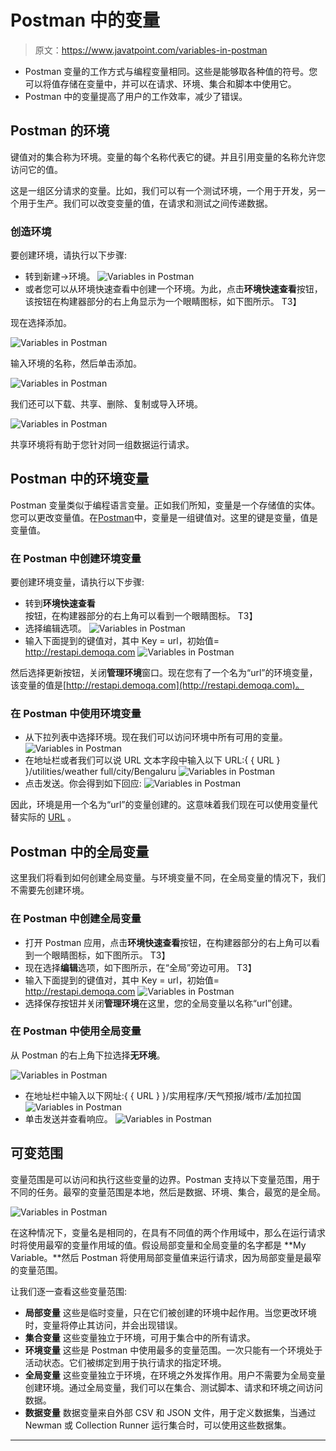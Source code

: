# Postman 中的变量

> 原文：<https://www.javatpoint.com/variables-in-postman>

*   Postman 变量的工作方式与编程变量相同。这些是能够取各种值的符号。您可以将值存储在变量中，并可以在请求、环境、集合和脚本中使用它。
*   Postman 中的变量提高了用户的工作效率，减少了错误。

## Postman 的环境

键值对的集合称为环境。变量的每个名称代表它的键。并且引用变量的名称允许您访问它的值。

这是一组区分请求的变量。比如，我们可以有一个测试环境，一个用于开发，另一个用于生产。我们可以改变变量的值，在请求和测试之间传递数据。

### 创造环境

要创建环境，请执行以下步骤:

*   转到新建->环境。
    ![Variables in Postman](img/d8583eabccc06171a62b1352cde5217f.png)
*   或者您可以从环境快速查看中创建一个环境。为此，点击**环境快速查看**按钮，该按钮在构建器部分的右上角显示为一个眼睛图标，如下图所示。
    T3】

现在选择添加。

![Variables in Postman](img/a6c896a2027a5b8c55fadacbb80e7d90.png)

输入环境的名称，然后单击添加。

![Variables in Postman](img/4636f8983cc784d8e5b79addc3e239f4.png)

我们还可以下载、共享、删除、复制或导入环境。

![Variables in Postman](img/67501a475fe6f03052b18b7d2101c65b.png)

共享环境将有助于您针对同一组数据运行请求。

## Postman 中的环境变量

Postman 变量类似于编程语言变量。正如我们所知，变量是一个存储值的实体。您可以更改变量值。在[Postman](https://www.javatpoint.com/postman)中，变量是一组键值对。这里的键是变量，值是变量值。

### 在 Postman 中创建环境变量

要创建环境变量，请执行以下步骤:

*   转到**环境快速查看**按钮，在构建器部分的右上角可以看到一个眼睛图标。
    T3】
*   选择编辑选项。
    ![Variables in Postman](img/05baa87a6fe0bea911b6b4412c99b9e6.png)
*   输入下面提到的键值对，其中 Key = url，初始值= http://restapi.demoqa.com
    ![Variables in Postman](img/29c72e17c3f2a2dc7912256d3696f501.png)

然后选择更新按钮，关闭**管理环境**窗口。现在您有了一个名为“url”的环境变量，该变量的值是[http://restapi.demoqa.com](http://restapi.demoqa.com)。

### 在 Postman 中使用环境变量

*   从下拉列表中选择环境。现在我们可以访问环境中所有可用的变量。
    ![Variables in Postman](img/a8bb28beb2280a97e44b0ada290042d8.png)
*   在地址栏或者我们可以说 URL 文本字段中输入以下 URL:{ { URL } }/utilities/weather full/city/Bengaluru
    ![Variables in Postman](img/2a1806d81a72e5e4e64c33032a70c751.png)
*   点击发送。你会得到如下回应:
    ![Variables in Postman](img/025e666d2f6088c18c241f15daa5cf17.png)

因此，环境是用一个名为“url”的变量创建的。这意味着我们现在可以使用变量代替实际的 [URL](https://www.javatpoint.com/url-full-form) 。

## Postman 中的全局变量

这里我们将看到如何创建全局变量。与环境变量不同，在全局变量的情况下，我们不需要先创建环境。

### 在 Postman 中创建全局变量

*   打开 Postman 应用，点击**环境快速查看**按钮，在构建器部分的右上角可以看到一个眼睛图标，如下图所示。
    T3】
*   现在选择**编辑**选项，如下图所示，在“全局”旁边可用。
    T3】
*   输入下面提到的键值对，其中 Key = url，初始值= http://restapi.demoqa.com
    ![Variables in Postman](img/64909df239439d9407b66933dbb9145c.png)
*   选择保存按钮并关闭**管理环境**在这里，您的全局变量以名称“url”创建。

### 在 Postman 中使用全局变量

从 Postman 的右上角下拉选择**无环境**。

![Variables in Postman](img/acb42cd15bf7c191bb953c79a1a7a154.png)

*   在地址栏中输入以下网址:{ { URL } }/实用程序/天气预报/城市/孟加拉国
    ![Variables in Postman](img/86f9f12b2907510d4564a288a014d4fc.png)
*   单击发送并查看响应。
    ![Variables in Postman](img/8ce1f53a9e99bfd7148c856e2bd094e3.png)

## 可变范围

变量范围是可以访问和执行这些变量的边界。Postman 支持以下变量范围，用于不同的任务。最窄的变量范围是本地，然后是数据、环境、集合，最宽的是全局。

![Variables in Postman](img/588d7c23bd033eb8462d9e60e6fc3269.png)

在这种情况下，变量名是相同的，在具有不同值的两个作用域中，那么在运行请求时将使用最窄的变量作用域的值。假设局部变量和全局变量的名字都是 **My Variable。**然后 Postman 将使用局部变量值来运行请求，因为局部变量是最窄的变量范围。

让我们逐一查看这些变量范围:

*   **局部变量**
    这些是临时变量，只在它们被创建的环境中起作用。当您更改环境时，变量将停止其访问，并会出现错误。
*   **集合变量**
    这些变量独立于环境，可用于集合中的所有请求。
*   **环境变量**
    这些是 Postman 中使用最多的变量范围。一次只能有一个环境处于活动状态。它们被绑定到用于执行请求的指定环境。
*   **全局变量**
    这些变量独立于环境，在环境之外发挥作用。用户不需要为全局变量创建环境。通过全局变量，我们可以在集合、测试脚本、请求和环境之间访问数据。
*   **数据变量**
    数据变量来自外部 CSV 和 JSON 文件，用于定义数据集，当通过 Newman 或 Collection Runner 运行集合时，可以使用这些数据集。

* * *